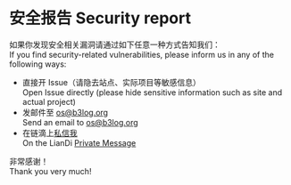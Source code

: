 # 安全报告 Security report

如果你发现安全相关漏洞请通过如下任意一种方式告知我们：\
If you find security-related vulnerabilities, please inform us in any of the following ways:

* 直接开 Issue（请隐去站点、实际项目等敏感信息）\
  Open Issue directly (please hide sensitive information such as site and actual project)
* 发邮件至 os@b3log.org\
  Send an email to os@b3log.org
* 在链滴上[私信我](https://ld246.com/chats/88250) \
  On the LianDi [Private Message](https://ld246.com/chats/88250)

非常感谢！\
Thank you very much!
